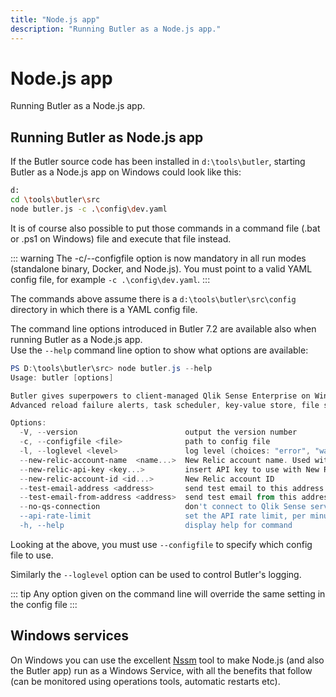 ```yaml
---
title: "Node.js app"
description: "Running Butler as a Node.js app."
---
```


# Node.js app

Running Butler as a Node.js app.

## Running Butler as Node.js app

If the Butler source code has been installed in `d:\tools\butler`, starting Butler as a Node.js app on Windows could look like this:

```bash
d:
cd \tools\butler\src
node butler.js -c .\config\dev.yaml
```

It is of course also possible to put those commands in a command file (.bat or .ps1 on Windows) file and execute that file instead.

::: warning
The -c/--configfile option is now mandatory in all run modes (standalone binary, Docker, and Node.js). You must point to a valid YAML config file, for example `-c .\config\dev.yaml`.
:::

The commands above assume there is a `d:\tools\butler\src\config` directory in which there is a YAML config file.

The command line options introduced in Butler 7.2 are available also when running Butler as a Node.js app.  
Use the `--help` command line option to show what options are available:

```powershell
PS D:\tools\butler\src> node butler.js --help
Usage: butler [options]

Butler gives superpowers to client-managed Qlik Sense Enterprise on Windows!
Advanced reload failure alerts, task scheduler, key-value store, file system access and much more.

Options:
  -V, --version                        output the version number
  -c, --configfile <file>              path to config file
  -l, --loglevel <level>               log level (choices: "error", "warn", "info", "verbose", "debug", "silly")
  --new-relic-account-name  <name...>  New Relic account name. Used within Butler to differentiate between different target New Relic accounts
  --new-relic-api-key <key...>         insert API key to use with New Relic
  --new-relic-account-id <id...>       New Relic account ID
  --test-email-address <address>       send test email to this address. Used to verify email settings in the config file.
  --test-email-from-address <address>  send test email from this address. Only relevant when SMTP server allows from address to be set.
  --no-qs-connection                   don't connect to Qlik Sense server at all. Run in isolated mode
  --api-rate-limit                     set the API rate limit, per minute. Default is 100 calls/minute. Set to 0 to disable rate limiting.
  -h, --help                           display help for command
```

Looking at the above, you must use `--configfile` to specify which config file to use.

Similarly the `--loglevel` option can be used to control Butler's logging.

::: tip
Any option given on the command line will override the same setting in the config file
:::

## Windows services

On Windows you can use the excellent [Nssm](https://nssm.cc/) tool to make Node.js (and also the Butler app) run as a Windows Service, with all the benefits that follow (can be monitored using operations tools, automatic restarts etc).
